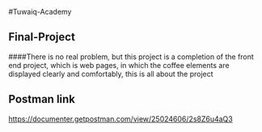 #Tuwaiq-Academy
## Final-Project
####There is no real problem, but this project is a completion of the front end project, which is web pages, in which the coffee elements are displayed clearly and comfortably, this is all about the project


## Postman link
https://documenter.getpostman.com/view/25024606/2s8Z6u4aQ3
